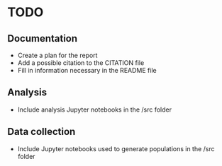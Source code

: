 # TODO

## Documentation
- Create a plan for the report
- Add a possible citation to the CITATION file
- Fill in information necessary in the README file

## Analysis
- Include analysis Jupyter notebooks in the /src folder

## Data collection
- Include Jupyter notebooks used to generate populations in the /src folder
